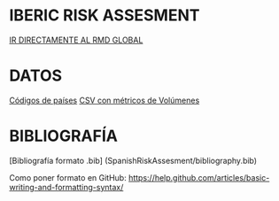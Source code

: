 # IBERIC RISK ASSESMENT

[IR DIRECTAMENTE AL RMD GLOBAL](SpanishRiskAssesment/IbericRiskAssesment.Rmd)

              
# DATOS
[Códigos de países](SpanishRiskAssesment/CountryCodes.csv)
[CSV con métricos de Volúmenes](SpanishRiskAssesment/Volumes_dataset.csv)
 
 
 # BIBLIOGRAFÍA
 
 [Bibliografía formato .bib] (SpanishRiskAssesment/bibliography.bib)
 




Como poner formato en GitHub: https://help.github.com/articles/basic-writing-and-formatting-syntax/


